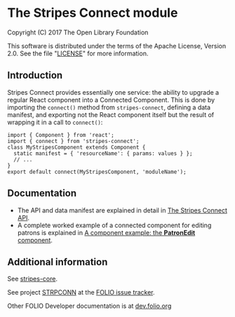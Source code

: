 # The Stripes Connect module

Copyright (C) 2017 The Open Library Foundation

This software is distributed under the terms of the Apache License,
Version 2.0. See the file "[LICENSE](LICENSE)" for more information.

## Introduction

Stripes Connect provides essentially one service: the ability to
upgrade a regular React component into a Connected Component. This is
done by importing the `connect()` method from `stripes-connect`,
defining a data manifest, and exporting not the React component itself
but the result of wrapping it in a call to `connect()`:

```
import { Component } from 'react';
import { connect } from 'stripes-connect';
class MyStripesComponent extends Component {
  static manifest = { 'resourceName': { params: values } };
  // ...
}
export default connect(MyStripesComponent, 'moduleName');
```

## Documentation

* The API and data manifest are explained in detail in
[The Stripes Connect API](doc/api.md).
* A complete worked example of a connected component for editing patrons
is explained in
[A component example: the **PatronEdit** component](https://github.com/folio-org/stripes-core/blob/master/doc/component-example.md).

## Additional information

See [stripes-core](https://github.com/folio-org/stripes-core).

See project [STRPCONN](https://issues.folio.org/browse/STRPCONN)
at the [FOLIO issue tracker](http://dev.folio.org/community/guide-issues).

Other FOLIO Developer documentation is at [dev.folio.org](http://dev.folio.org/)
